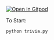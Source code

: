 [![Open in Gitpod](https://gitpod.io/button/open-in-gitpod.svg)](https://gitpod.io/#https://github.com/2022-fall-comp-525/trivia)

To Start:
```
python trivia.py
```